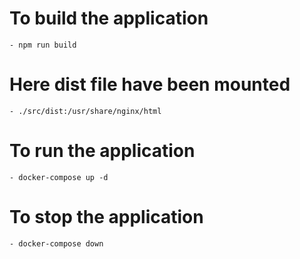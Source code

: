 # To build the application
    - npm run build

# Here dist file have been mounted
    - ./src/dist:/usr/share/nginx/html

# To run the application
    - docker-compose up -d

# To stop the application
    - docker-compose down
